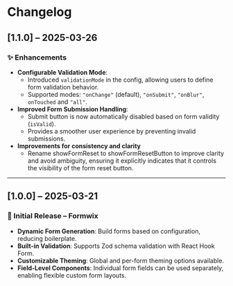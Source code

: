 # Changelog

## [1.1.0] – 2025-03-26

### ✨ Enhancements

- **Configurable Validation Mode**:
  - Introduced `validationMode` in the config, allowing users to define form validation behavior.
  - Supported modes: `"onChange"` (default), `"onSubmit"`, `"onBlur"`, `onTouched` and `"all"`.
- **Improved Form Submission Handling**:
  - Submit button is now automatically disabled based on form validity (`isValid`).
  - Provides a smoother user experience by preventing invalid submissions.
- **Improvements for consistency and clarity**
  - Rename showFormReset to showFormResetButton to improve clarity and avoid ambiguity, ensuring it explicitly indicates that it controls the visibility of the form reset button.

---

## [1.0.0] – 2025-03-21

### 🚀 Initial Release – **Formwix**

- **Dynamic Form Generation**: Build forms based on configuration, reducing boilerplate.
- **Built-in Validation**: Supports Zod schema validation with React Hook Form.
- **Customizable Theming**: Global and per-form theming options available.
- **Field-Level Components**: Individual form fields can be used separately, enabling flexible custom form layouts.
